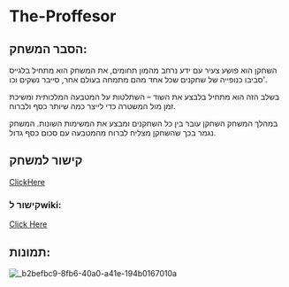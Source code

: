 # The-Proffesor


## הסבר המשחק:

השחקן הוא פושע צעיר עם ידע נרחב מהמון תחומים, את המשחק הוא מתחיל בלגייס סביבו כנופייה של שחקנים שכל אחד מהם מתמחה בעולם אחר, סייבר נשקים וכו'.

בשלב הזה הוא מתחיל בלבצע את השוד – השתלטות על המטבעה המלכותית ומשיכת זמן מול המשטרה כדי לייצר כמה שיותר כסף ולברוח.

במהלך המשחק השחקן עובר בין כל השחקנים ומבצע את המשימות השונות. המשחק נגמר בכך שהשחקן מצליח לברוח מהמטבעה עם סכום כסף גדול.

## קישור למשחק
[ClickHere](https://afinish.itch.io/el-professor)

### קישור לwiki:
[Click Here](https://github.com/VideoGameTeam3/The-Proffesor/wiki)

## תמונות:

![_b2befbc9-8fb6-40a0-a41e-194b0167010a](https://github.com/VideoGameTeam3/The-Mechanic/assets/118683420/d824d79b-15e6-441a-9bdb-7c59c0abcac6)
